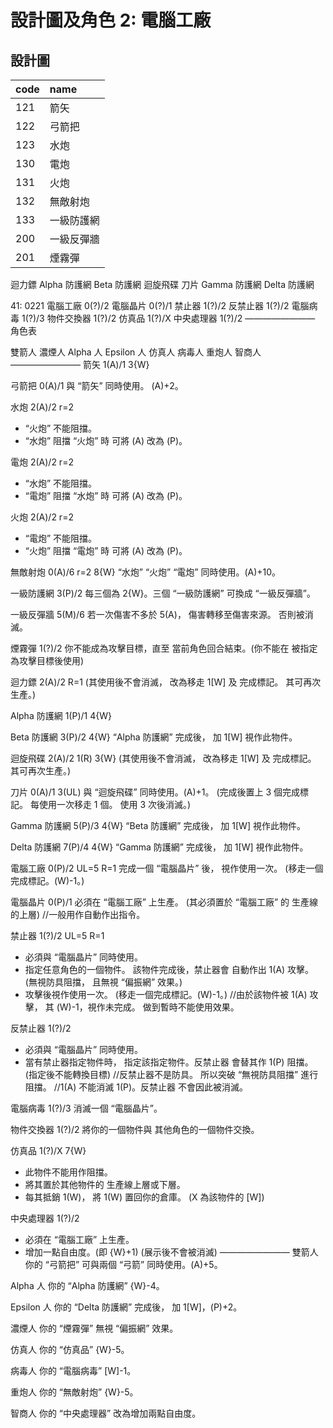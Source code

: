 # 設計圖及角色 2: 電腦工廠

## 設計圖

| code | name |
|:-|:-|
|121|箭矢|
|122|弓箭把|
|123|水炮|
|130|電炮|
|131|火炮|
|132|無敵射炮|
|133|一級防護網|
|200|一級反彈牆|
|201|煙霧彈|

迴力鏢
Alpha 防護網
Beta 防護網
迴旋飛碟
刀片
Gamma 防護網
Delta 防護網

41: 0221
電腦工廠 0(?)/2
電腦晶片 0(?)/1
禁止器 1(?)/2
反禁止器 1(?)/2
電腦病毒 1(?)/3
物件交換器 1(?)/2
仿真品 1(?)/X 
中央處理器 1(?)/2
————————
角色表

雙箭人 
濃煙人
Alpha 人
Epsilon 人
仿真人
病毒人
重炮人
智商人
————————
箭矢 1(A)/1 3{W}

弓箭把 0(A)/1
與 “箭矢” 同時使用。
(A)+2。

水炮 2(A)/2 r=2
 - “火炮” 不能阻擋。
 - “水炮” 阻擋 “火炮” 時
可將 (A) 改為 (P)。

電炮 2(A)/2 r=2
- “水炮” 不能阻擋。
- “電炮” 阻擋 “水炮” 時
可將 (A) 改為 (P)。

火炮 2(A)/2 r=2
- “電炮” 不能阻擋。
- “火炮” 阻擋 “電炮” 時
可將 (A) 改為 (P)。

無敵射炮 0(A)/6 r=2 8{W}
“水炮” “火炮” “電炮” 
同時使用。(A)+10。

一級防護網 3(P)/2 
每三個為 2{W}。三個 
“一級防護網” 可換成 
“一級反彈牆”。

一級反彈牆 5(M)/6
若一次傷害不多於 5(A)，
傷害轉移至傷害來源。
否則被消滅。



煙霧彈 1(?)/2
你不能成為攻擊目標，直至
當前角色回合結束。(你不能在
被指定為攻擊目標後使用)

迴力鏢 2(A)/2 R=1
(其使用後不會消滅，
改為移走 1[W] 及 完成標記。
其可再次生產。)

Alpha 防護網 1(P)/1 4{W}

Beta 防護網 3(P)/2 4{W}
“Alpha 防護網” 完成後，
加 1[W] 視作此物件。

迴旋飛碟 2(A)/2 1(R) 3{W}
(其使用後不會消滅，
改為移走 1[W] 及 完成標記。
其可再次生產。)

刀片 0(A)/1 3(UL)
與 “迴旋飛碟” 同時使用。(A)+1。
(完成後置上 3 個完成標記。
每使用一次移走 1 個。
使用 3 次後消滅。)

Gamma 防護網 5(P)/3 4{W}
“Beta 防護網” 完成後，
加 1[W] 視作此物件。

Delta 防護網 7(P)/4 4{W}
“Gamma 防護網” 完成後，
加 1[W] 視作此物件。



電腦工廠 0(P)/2 UL=5 R=1
完成一個 “電腦晶片” 後，
視作使用一次。
(移走一個完成標記。(W)-1。)

電腦晶片 0(P)/1
必須在 “電腦工廠” 上生產。
(其必須置於 “電腦工廠” 的
生產線的上層)
//一般用作自動作出指令。

禁止器 1(?)/2 UL=5 R=1
 - 必須與 “電腦晶片” 同時使用。
 - 指定任意角色的一個物件。
該物件完成後，禁止器會
自動作出 1(A) 攻擊。
(無視防具阻擋，
且無視 “偏振網” 效果。)
 - 攻擊後視作使用一次。
(移走一個完成標記。(W)-1。)
//由於該物件被 1(A) 攻擊，
其 (W)-1，視作未完成。
做到暫時不能使用效果。

反禁止器 1(?)/2
 - 必須與 “電腦晶片” 同時使用。
 - 當有禁止器指定物件時，
指定該指定物件。反禁止器
會替其作 1(P) 阻擋。
(指定後不能轉換目標)
//反禁止器不是防具。
所以突破 “無視防具阻擋”
進行阻擋。
//1(A) 不能消滅 1(P)。反禁止器
不會因此被消滅。

電腦病毒 1(?)/3
消滅一個 “電腦晶片”。

物件交換器 1(?)/2
將你的一個物件與
其他角色的一個物件交換。

仿真品 1(?)/X 7{W}
 - 此物件不能用作阻擋。
 - 將其置於其他物件的
生產線上層或下層。
 - 每其抵銷 1(W)，
將 1(W) 置回你的倉庫。
(X 為該物件的 [W])

中央處理器 1(?)/2
 - 必須在 “電腦工廠” 上生產。
 - 增加一點自由度。(即 {W}+1)
(展示後不會被消滅)
————————
雙箭人 
你的 “弓箭把” 可與兩個 “弓箭” 
同時使用。(A)+5。

Alpha 人
你的 “Alpha 防護網” {W}-4。

Epsilon 人
你的 “Delta 防護網” 完成後，
加 1[W]，(P)+2。

濃煙人
你的 “煙霧彈” 無視
“偏振網” 效果。

仿真人
你的 “仿真品” {W}-5。

病毒人
你的 “電腦病毒” [W]-1。

重炮人
你的 “無敵射炮” {W}-5。

智商人
你的 “中央處理器” 
改為增加兩點自由度。
